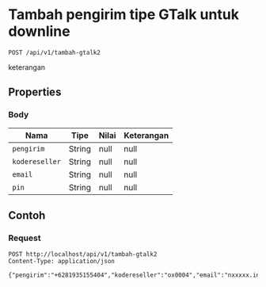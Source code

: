 # Tambah pengirim tipe GTalk untuk downline
```http
POST /api/v1/tambah-gtalk2
```
keterangan
## Properties
### Body
Nama | Tipe | Nilai | Keterangan
--- | --- | --- | ---
<code>pengirim</code> | String | null | null
<code>kodereseller</code> | String | null | null
<code>email</code> | String | null | null
<code>pin</code> | String | null | null
## Contoh
### Request
```http
POST http://localhost/api/v1/tambah-gtalk2
Content-Type: application/json

{"pengirim":"+6281935155404","kodereseller":"ox0004","email":"nxxxxx.inc@gmail.com","pin":"1234"}


```
